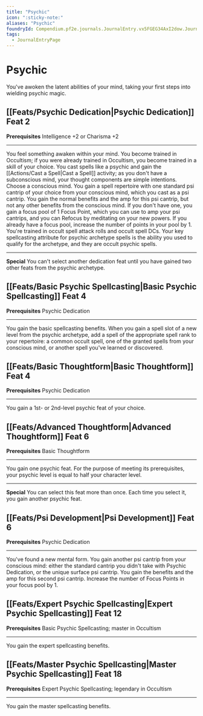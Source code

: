 ```yaml
---
title: "Psychic"
icon: ":sticky-note:"
aliases: "Psychic"
foundryId: Compendium.pf2e.journals.JournalEntry.vx5FGEG34AxI2dow.JournalEntryPage.ygzv72IJNmjh0SPB
tags:
  - JournalEntryPage
---
```


# Psychic
You've awoken the latent abilities of your mind, taking your first steps into wielding psychic magic.

## [[Feats/Psychic Dedication|Psychic Dedication]] Feat 2

**Prerequisites** Intelligence +2 or Charisma +2

* * *

You feel something awaken within your mind. You become trained in Occultism; if you were already trained in Occultism, you become trained in a skill of your choice. You cast spells like a psychic and gain the [[Actions/Cast a Spell|Cast a Spell]] activity; as you don't have a subconscious mind, your thought components are simple intentions. Choose a conscious mind. You gain a spell repertoire with one standard psi cantrip of your choice from your conscious mind, which you cast as a psi cantrip. You gain the normal benefits and the amp for this psi cantrip, but not any other benefits from the conscious mind. If you don't have one, you gain a focus pool of 1 Focus Point, which you can use to amp your psi cantrips, and you can Refocus by meditating on your new powers. If you already have a focus pool, increase the number of points in your pool by 1. You're trained in occult spell attack rolls and occult spell DCs. Your key spellcasting attribute for psychic archetype spells is the ability you used to qualify for the archetype, and they are occult psychic spells.

* * *

**Special** You can't select another dedication feat until you have gained two other feats from the psychic archetype.

## [[Feats/Basic Psychic Spellcasting|Basic Psychic Spellcasting]] Feat 4

**Prerequisites** Psychic Dedication

* * *

You gain the basic spellcasting benefits. When you gain a spell slot of a new level from the psychic archetype, add a spell of the appropriate spell rank to your repertoire: a common occult spell, one of the granted spells from your conscious mind, or another spell you've learned or discovered.

## [[Feats/Basic Thoughtform|Basic Thoughtform]] Feat 4

**Prerequisites** Psychic Dedication

* * *

You gain a 1st- or 2nd-level psychic feat of your choice.

## [[Feats/Advanced Thoughtform|Advanced Thoughtform]] Feat 6

**Prerequisites** Basic Thoughtform

* * *

You gain one psychic feat. For the purpose of meeting its prerequisites, your psychic level is equal to half your character level.

* * *

**Special** You can select this feat more than once. Each time you select it, you gain another psychic feat.

## [[Feats/Psi Development|Psi Development]] Feat 6

**Prerequisites** Psychic Dedication

* * *

You've found a new mental form. You gain another psi cantrip from your conscious mind: either the standard cantrip you didn't take with Psychic Dedication, or the unique surface psi cantrip. You gain the benefits and the amp for this second psi cantrip. Increase the number of Focus Points in your focus pool by 1.

## [[Feats/Expert Psychic Spellcasting|Expert Psychic Spellcasting]] Feat 12

**Prerequisites** Basic Psychic Spellcasting; master in Occultism

* * *

You gain the expert spellcasting benefits.

## [[Feats/Master Psychic Spellcasting|Master Psychic Spellcasting]] Feat 18

**Prerequisites** Expert Psychic Spellcasting; legendary in Occultism

* * *

You gain the master spellcasting benefits.
